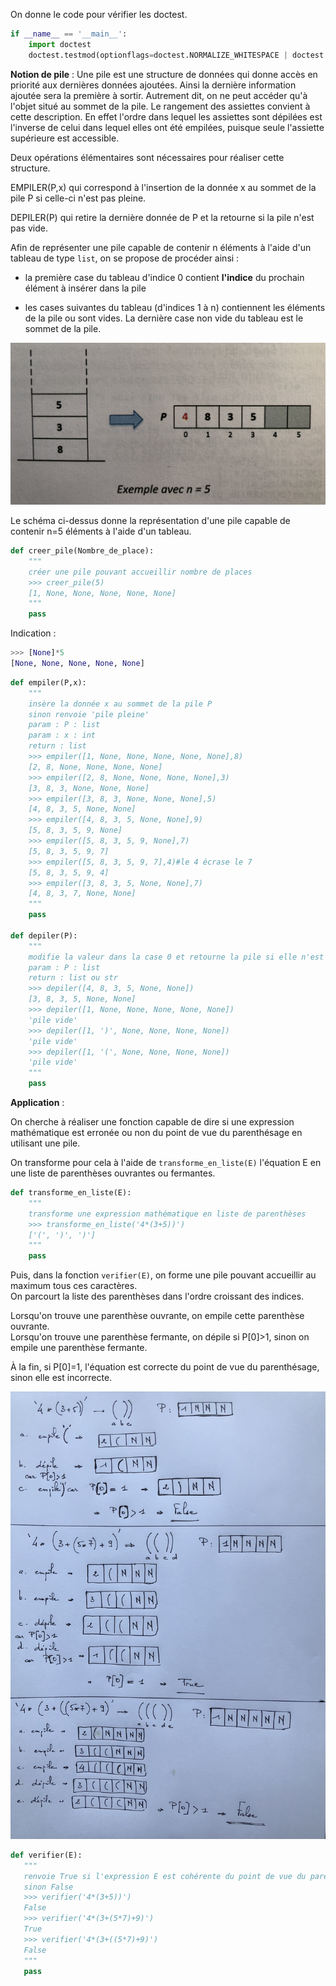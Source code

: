 On donne le code pour vérifier les doctest.

```python    
if __name__ == '__main__':
    import doctest
    doctest.testmod(optionflags=doctest.NORMALIZE_WHITESPACE | doctest.ELLIPSIS, verbose=True)
```

**Notion de pile** :
Une pile est une structure de données qui donne accès en priorité aux dernières données ajoutées. Ainsi la dernière information ajoutée sera la première à sortir. Autrement dit, on ne peut accéder qu'à l'objet situé au  sommet de la pile.
Le rangement des assiettes convient à cette description. En effet l'ordre dans lequel les assiettes sont dépilées est l'inverse de celui dans lequel elles ont été empilées, puisque seule l'assiette supérieure est accessible.

Deux opérations élémentaires sont nécessaires pour réaliser cette structure.

EMPILER(P,x) qui correspond à l'insertion de la donnée x au sommet de la pile P si celle-ci n'est pas pleine.   

DEPILER(P) qui retire la dernière donnée de P et la retourne si la pile n'est pas vide.

Afin de représenter une pile capable de contenir n éléments à l'aide d'un tableau de type `list`, on se propose de procéder ainsi : 

- la première case du tableau d'indice 0 contient **l'indice** du prochain élément à insérer dans la pile

- les cases suivantes du tableau (d'indices 1 à n) contiennent les éléments de la pile ou sont vides. La dernière case non vide du tableau est le sommet de la pile.

<img src="assets/pile.jpeg">

Le schéma ci-dessus donne la représentation d'une pile capable de contenir n=5 éléments à l'aide d'un tableau.

```python 
def creer_pile(Nombre_de_place):
    """
    créer une pile pouvant accueillir nombre de places
    >>> creer_pile(5)
    [1, None, None, None, None, None]
    """
	pass
```
	
Indication :

```python
>>> [None]*5
[None, None, None, None, None]
```


```python 
def empiler(P,x):
    """
    insère la donnée x au sommet de la pile P
    sinon renvoie 'pile pleine'
    param : P : list
    param : x : int
    return : list
    >>> empiler([1, None, None, None, None, None],8)
    [2, 8, None, None, None, None]
    >>> empiler([2, 8, None, None, None, None],3)
    [3, 8, 3, None, None, None]
    >>> empiler([3, 8, 3, None, None, None],5)
    [4, 8, 3, 5, None, None]
    >>> empiler([4, 8, 3, 5, None, None],9)
    [5, 8, 3, 5, 9, None]
    >>> empiler([5, 8, 3, 5, 9, None],7)
    [5, 8, 3, 5, 9, 7]
    >>> empiler([5, 8, 3, 5, 9, 7],4)#le 4 écrase le 7
    [5, 8, 3, 5, 9, 4]
    >>> empiler([3, 8, 3, 5, None, None],7)
    [4, 8, 3, 7, None, None]
    """
    pass

def depiler(P):
    """
    modifie la valeur dans la case 0 et retourne la pile si elle n'est pas vide
    param : P : list
    return : list ou str
    >>> depiler([4, 8, 3, 5, None, None])
    [3, 8, 3, 5, None, None]
    >>> depiler([1, None, None, None, None, None])
    'pile vide'
    >>> depiler([1, ')', None, None, None, None])
    'pile vide'
    >>> depiler([1, '(', None, None, None, None])
    'pile vide'    
    """
    pass
```    

**Application** :

On cherche à réaliser une fonction capable de dire si une expression mathématique est erronée ou non du point de vue du parenthésage en utilisant une pile.

On transforme pour cela à l'aide de `transforme_en_liste(E)` l'équation E en une liste de parenthèses ouvrantes ou fermantes. 

```python 
def transforme_en_liste(E):
    """
    transforme une expression mathématique en liste de parenthèses
    >>> transforme_en_liste('4*(3+5))')
    ['(', ')', ')']
    """
    pass
```   
 
Puis, dans la fonction `verifier(E)`, on forme une pile pouvant accueillir au maximum tous ces caractères.  
On parcourt la liste des parenthèses dans l'ordre croissant des indices.  

Lorsqu'on trouve une parenthèse ouvrante, on empile cette parenthèse ouvrante.  
Lorsqu'on trouve une parenthèse fermante, on dépile si P[0]>1, sinon on empile une parenthèse fermante.

À la fin, si P[0]=1, l'équation est correcte du point de vue du parenthésage, sinon elle est incorrecte.

<img src="assets/schema_pile.png">

 ```python 
def verifier(E):
    """
    renvoie True si l'expression E est cohérente du point de vue du parenthésage
    sinon False
    >>> verifier('4*(3+5))')
    False
    >>> verifier('4*(3+(5*7)+9)')
    True
    >>> verifier('4*(3+((5*7)+9)')
    False
    """  
    pass
 ```